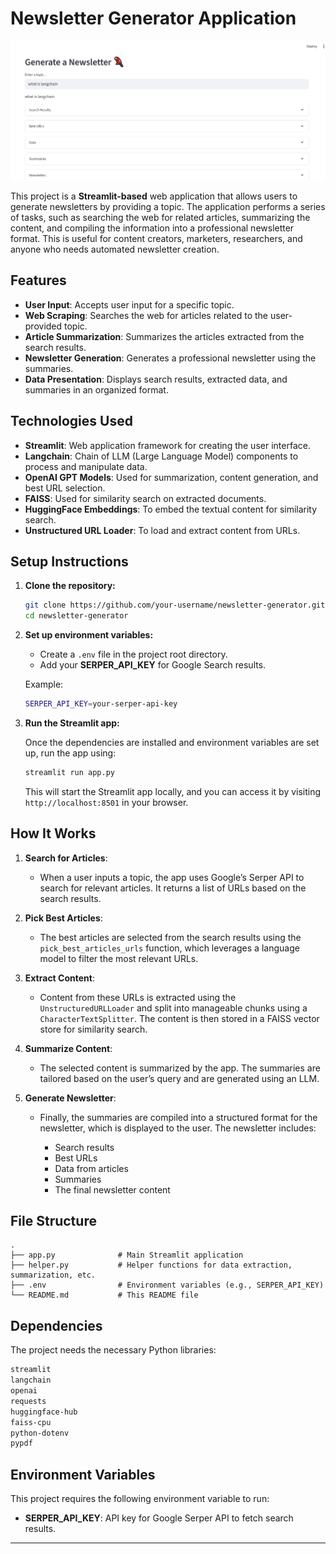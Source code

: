 # **Newsletter Generator Application**

![Newsletter App Screenshot](images/Screenshot.png)

This project is a **Streamlit-based** web application that allows users to generate newsletters by providing a topic. The application performs a series of tasks, such as searching the web for related articles, summarizing the content, and compiling the information into a professional newsletter format. This is useful for content creators, marketers, researchers, and anyone who needs automated newsletter creation.

## **Features**

* **User Input**: Accepts user input for a specific topic.
* **Web Scraping**: Searches the web for articles related to the user-provided topic.
* **Article Summarization**: Summarizes the articles extracted from the search results.
* **Newsletter Generation**: Generates a professional newsletter using the summaries.
* **Data Presentation**: Displays search results, extracted data, and summaries in an organized format.

## **Technologies Used**

* **Streamlit**: Web application framework for creating the user interface.
* **Langchain**: Chain of LLM (Large Language Model) components to process and manipulate data.
* **OpenAI GPT Models**: Used for summarization, content generation, and best URL selection.
* **FAISS**: Used for similarity search on extracted documents.
* **HuggingFace Embeddings**: To embed the textual content for similarity search.
* **Unstructured URL Loader**: To load and extract content from URLs.

## **Setup Instructions**

1. **Clone the repository:**

   ```bash
   git clone https://github.com/your-username/newsletter-generator.git
   cd newsletter-generator
   ```

2. **Set up environment variables:**

   * Create a `.env` file in the project root directory.
   * Add your **SERPER_API_KEY** for Google Search results.

   Example:

   ```bash
   SERPER_API_KEY=your-serper-api-key
   ```

3. **Run the Streamlit app:**

   Once the dependencies are installed and environment variables are set up, run the app using:

   ```bash
   streamlit run app.py
   ```

   This will start the Streamlit app locally, and you can access it by visiting `http://localhost:8501` in your browser.

## **How It Works**

1. **Search for Articles**:

   * When a user inputs a topic, the app uses Google’s Serper API to search for relevant articles. It returns a list of URLs based on the search results.

2. **Pick Best Articles**:

   * The best articles are selected from the search results using the `pick_best_articles_urls` function, which leverages a language model to filter the most relevant URLs.

3. **Extract Content**:

   * Content from these URLs is extracted using the `UnstructuredURLLoader` and split into manageable chunks using a `CharacterTextSplitter`. The content is then stored in a FAISS vector store for similarity search.

4. **Summarize Content**:

   * The selected content is summarized by the app. The summaries are tailored based on the user’s query and are generated using an LLM.

5. **Generate Newsletter**:

   * Finally, the summaries are compiled into a structured format for the newsletter, which is displayed to the user. The newsletter includes:

     * Search results
     * Best URLs
     * Data from articles
     * Summaries
     * The final newsletter content

## **File Structure**

```
.
├── app.py              # Main Streamlit application
├── helper.py           # Helper functions for data extraction, summarization, etc.
├── .env                # Environment variables (e.g., SERPER_API_KEY)
└── README.md           # This README file
```

## **Dependencies**

The project needs the necessary Python libraries:

```txt
streamlit
langchain
openai
requests
huggingface-hub
faiss-cpu
python-dotenv
pypdf
```

## **Environment Variables**

This project requires the following environment variable to run:

* **SERPER_API_KEY**: API key for Google Serper API to fetch search results.

---


